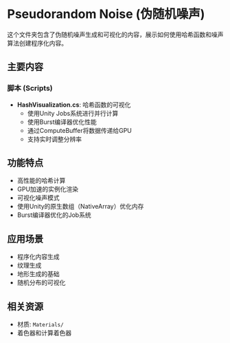 # Pseudorandom Noise (伪随机噪声)

这个文件夹包含了伪随机噪声生成和可视化的内容，展示如何使用哈希函数和噪声算法创建程序化内容。

## 主要内容

### 脚本 (Scripts)
- **HashVisualization.cs**: 哈希函数的可视化
  - 使用Unity Jobs系统进行并行计算
  - 使用Burst编译器优化性能
  - 通过ComputeBuffer将数据传递给GPU
  - 支持实时调整分辨率

## 功能特点

- 高性能的哈希计算
- GPU加速的实例化渲染
- 可视化噪声模式
- 使用Unity的原生数组（NativeArray）优化内存
- Burst编译器优化的Job系统

## 应用场景

- 程序化内容生成
- 纹理生成
- 地形生成的基础
- 随机分布的可视化

## 相关资源

- 材质: `Materials/`
- 着色器和计算着色器
